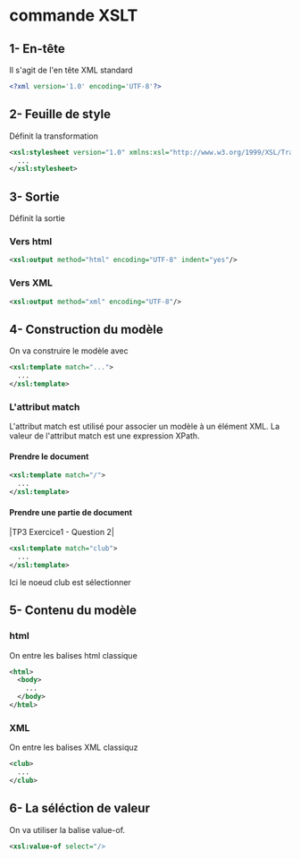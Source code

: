 # commande XSLT  

## 1- En-tête
Il s'agit de l'en tête XML standard
```XML
<?xml version='1.0' encoding='UTF-8'?>
``` 

## 2- Feuille de style 
Définit la transformation 
```XML
<xsl:stylesheet version="1.0" xmlns:xsl="http://www.w3.org/1999/XSL/Transform">
  ...
</xsl:stylesheet>
```

## 3- Sortie 
Définit la sortie 
### Vers html
```XML
<xsl:output method="html" encoding="UTF-8" indent="yes"/>
```
### Vers XML
```XML 
<xsl:output method="xml" encoding="UTF-8"/>
```

## 4- Construction du modèle 
On va construire le modèle avec 
```XML
<xsl:template match="...">
  ...
</xsl:template>
```
### L'attribut match 
L'attribut match est utilisé pour associer un modèle à un élément XML. La valeur de l'attribut match est une expression XPath.
#### Prendre le document
```XML
<xsl:template match="/">
  ...
</xsl:template>
```
#### Prendre une partie de document
|TP3 Exercice1 - Question 2|
```XML
<xsl:template match="club">
  ...
</xsl:template>
```
Ici le noeud club est sélectionner

## 5- Contenu du modèle 
### html 
On entre les balises html classique
```XML
<html>
  <body>
    ...
  </body>
</html>
```
### XML
On entre les balises XML classiquz
```XML
<club>
  ...
</club>
``` 

## 6- La séléction de valeur
On va utiliser la balise value-of.
```XML
<xsl:value-of select="/>
```





